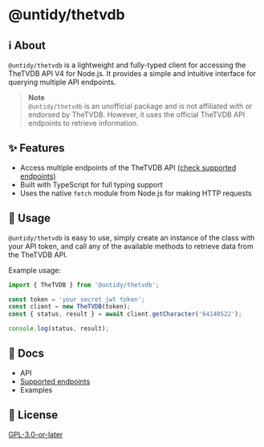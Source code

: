 # @untidy/thetvdb

## :information_source: About

`@untidy/thetvdb` is a lightweight and fully-typed client for accessing the TheTVDB API V4 for Node.js. It provides a simple and intuitive interface for querying multiple API endpoints.

> **Note**  
> `@untidy/thetvdb` is an unofficial package and is not affiliated with or endorsed by TheTVDB. However, it uses the official TheTVDB API endpoints to retrieve information.

## :sparkles: Features

- Access multiple endpoints of the TheTVDB API [(check supported endpoints)](./docs/endpoints.md)
- Built with TypeScript for full typing support
- Uses the native `fetch` module from Node.js for making HTTP requests

## :beginner: Usage

`@untidy/thetvdb` is easy to use, simply create an instance of the class with your API token, and call any of the available methods to retrieve data from the TheTVDB API.

Example usage:

```javascript
import { TheTVDB } from '@untidy/thetvdb';

const token = 'your secret jwt token';
const client = new TheTVDB(token);
const { status, result } = await client.getCharacter('64140522');

console.log(status, result);
```

## :page_facing_up: Docs

- API
- [Supported endpoints](./docs/endpoints.md)
- Examples

## :scroll: License

[GPL-3.0-or-later](https://github.com/falsepopsky/thetvdb/blob/main/LICENSE.md)
